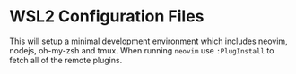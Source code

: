# WSL2 Configuration Files

This will setup a minimal development environment which includes neovim, nodejs, oh-my-zsh and tmux.  When running `neovim` use `:PlugInstall` to fetch all of the remote plugins.
